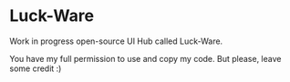 # Luck-Ware
Work in progress  open-source UI Hub called Luck-Ware.

You have my full permission to use and copy my code. But please, leave some credit :)
